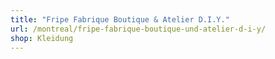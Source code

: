 ```yaml
---
title: "Fripe Fabrique Boutique & Atelier D.I.Y."
url: /montreal/fripe-fabrique-boutique-und-atelier-d-i-y/
shop: Kleidung
---
```

